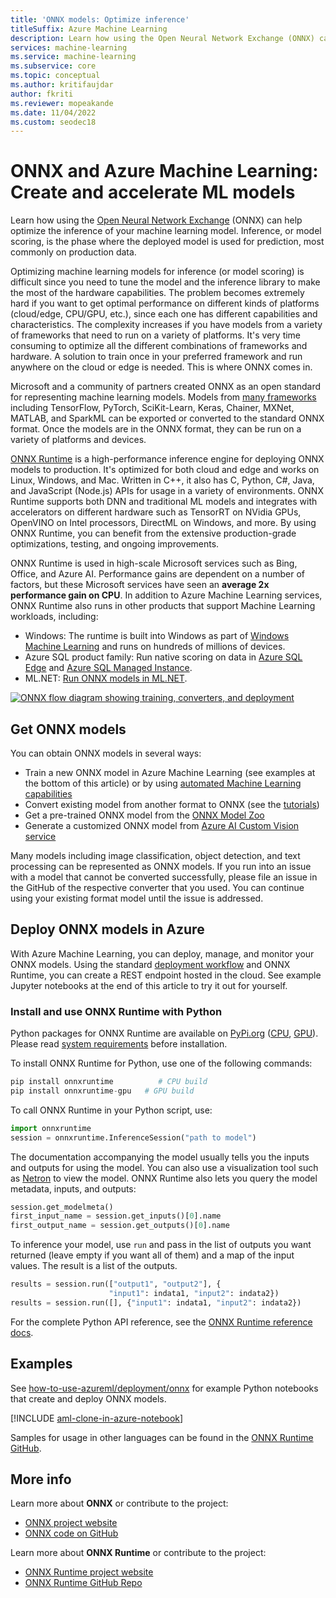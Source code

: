 ```yaml
---
title: 'ONNX models: Optimize inference'
titleSuffix: Azure Machine Learning
description: Learn how using the Open Neural Network Exchange (ONNX) can help optimize the inference of your machine learning model.
services: machine-learning
ms.service: machine-learning
ms.subservice: core
ms.topic: conceptual
ms.author: kritifaujdar
author: fkriti
ms.reviewer: mopeakande
ms.date: 11/04/2022
ms.custom: seodec18
---
```


# ONNX and Azure Machine Learning: Create and accelerate ML models

Learn how using the [Open Neural Network Exchange](https://onnx.ai) (ONNX) can help optimize the inference of your machine learning model. Inference, or model scoring, is the phase where the deployed model is used for prediction, most commonly on production data. 

Optimizing machine learning models for inference (or model scoring) is difficult since you need to tune the model and the inference library to make the most of the hardware capabilities. The problem becomes extremely hard if you want to get optimal performance on different kinds of platforms (cloud/edge, CPU/GPU, etc.), since each one has different capabilities and characteristics. The complexity increases if you have models from a variety of frameworks that need to run on a variety of platforms. It's very time consuming to optimize all the different combinations of frameworks and hardware. A solution to train once in your preferred framework and run anywhere on the cloud or edge is needed. This is where ONNX comes in.

Microsoft and a community of partners created ONNX as an open standard for representing machine learning models. Models from [many frameworks](https://onnx.ai/supported-tools) including TensorFlow, PyTorch, SciKit-Learn, Keras, Chainer, MXNet, MATLAB, and SparkML can be exported or converted to the standard ONNX format. Once the models are in the ONNX format, they can be run on a variety of platforms and devices.

[ONNX Runtime](https://onnxruntime.ai) is a high-performance inference engine for deploying ONNX models to production. It's optimized for both cloud and edge and works on Linux, Windows, and Mac. Written in C++, it also has C, Python, C#, Java, and JavaScript (Node.js) APIs for usage in a variety of environments. ONNX Runtime supports both DNN and traditional ML models and integrates with accelerators on different hardware such as TensorRT on NVidia GPUs, OpenVINO on Intel processors, DirectML on Windows, and more. By using ONNX Runtime, you can benefit from the extensive production-grade optimizations, testing, and ongoing improvements.

ONNX Runtime is used in high-scale Microsoft services such as Bing, Office, and Azure AI. Performance gains are dependent on a number of factors, but these Microsoft services have seen an __average 2x performance gain on CPU__. In addition to Azure Machine Learning services, ONNX Runtime also runs in other products that support Machine Learning workloads, including:
+ Windows: The runtime is built into Windows as part of [Windows Machine Learning](/windows/ai/windows-ml/) and runs on hundreds of millions of devices. 
+ Azure SQL product family: Run native scoring on data in [Azure SQL Edge](../azure-sql-edge/onnx-overview.md) and [Azure SQL Managed Instance](/azure/azure-sql/managed-instance/machine-learning-services-overview).
+ ML.NET: [Run ONNX models in ML.NET](/dotnet/machine-learning/tutorials/object-detection-onnx).


[![ONNX flow diagram showing training, converters, and deployment](./media/concept-onnx/onnx.png)](././media/concept-onnx/onnx.png#lightbox)

## Get ONNX models

You can obtain ONNX models in several ways:
+ Train a new ONNX model in Azure Machine Learning (see examples at the bottom of this article) or by using [automated Machine Learning capabilities](concept-automated-ml.md#automl--onnx)
+ Convert existing model from another format to ONNX (see the [tutorials](https://github.com/onnx/tutorials)) 
+ Get a pre-trained ONNX model from the [ONNX Model Zoo](https://github.com/onnx/models)
+ Generate a customized ONNX model from [Azure AI Custom Vision service](../ai-services/custom-vision-service/index.yml) 

Many models including image classification, object detection, and text processing can be represented as ONNX models. If you run into an issue with a model that cannot be converted successfully, please file an issue in the GitHub of the respective converter that you used. You can continue using your existing format model until the issue is addressed.

## Deploy ONNX models in Azure

With Azure Machine Learning, you can deploy, manage, and monitor your ONNX models. Using the standard [deployment workflow](concept-model-management-and-deployment.md) and ONNX Runtime, you can create a REST endpoint hosted in the cloud. See example Jupyter notebooks at the end of this article to try it out for yourself. 

### Install and use ONNX Runtime with Python

Python packages for ONNX Runtime are available on [PyPi.org](https://pypi.org) ([CPU](https://pypi.org/project/onnxruntime), [GPU](https://pypi.org/project/onnxruntime-gpu)). Please read [system requirements](https://github.com/Microsoft/onnxruntime#system-requirements) before installation.    

 To install ONNX Runtime for Python, use one of the following commands:    
```python    
pip install onnxruntime          # CPU build
pip install onnxruntime-gpu   # GPU build
```

To call ONNX Runtime in your Python script, use:    
```python
import onnxruntime
session = onnxruntime.InferenceSession("path to model")
```

The documentation accompanying the model usually tells you the inputs and outputs for using the model. You can also use a visualization tool such as [Netron](https://github.com/lutzroeder/Netron) to view the model. ONNX Runtime also lets you query the model metadata, inputs, and outputs:    
```python
session.get_modelmeta()
first_input_name = session.get_inputs()[0].name
first_output_name = session.get_outputs()[0].name
```

To inference your model, use `run` and pass in the list of outputs you want returned (leave empty if you want all of them) and a map of the input values. The result is a list of the outputs.    
```python
results = session.run(["output1", "output2"], {
                      "input1": indata1, "input2": indata2})
results = session.run([], {"input1": indata1, "input2": indata2})
```

For the complete Python API reference, see the [ONNX Runtime reference docs](https://onnxruntime.ai/docs/api/python/api_summary.html).    

## Examples
See [how-to-use-azureml/deployment/onnx](https://github.com/Azure/MachineLearningNotebooks/blob/master/how-to-use-azureml/deployment/onnx) for example Python notebooks that create and deploy ONNX models.

[!INCLUDE [aml-clone-in-azure-notebook](includes/aml-clone-for-examples.md)]

Samples for usage in other languages can be found in the [ONNX Runtime GitHub](https://github.com/microsoft/onnxruntime/tree/master/samples).

## More info

Learn more about **ONNX** or contribute to the project:
+ [ONNX project website](https://onnx.ai)
+ [ONNX code on GitHub](https://github.com/onnx/onnx)

Learn more about **ONNX Runtime** or contribute to the project:
+ [ONNX Runtime project website](https://onnxruntime.ai)
+ [ONNX Runtime GitHub Repo](https://github.com/Microsoft/onnxruntime)
